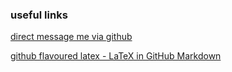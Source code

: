 ### useful links 

[direct message me via github](https://directs.space/32783916)

[github flavoured latex - LaTeX in GitHub Markdown](https://sambacha.github.io/github-flavoured-latex/)
